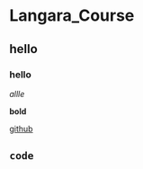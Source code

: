 # Langara_Course
## hello
### hello
*allle* 

**bold**

[github](https://github.com/allenrajiv/Langara_Course/edit/master/README.md)

```code```
---------------------------------------------
